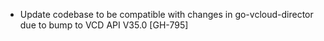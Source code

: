 * Update codebase to be compatible with changes in go-vcloud-director due to bump to VCD API V35.0 [GH-795]
